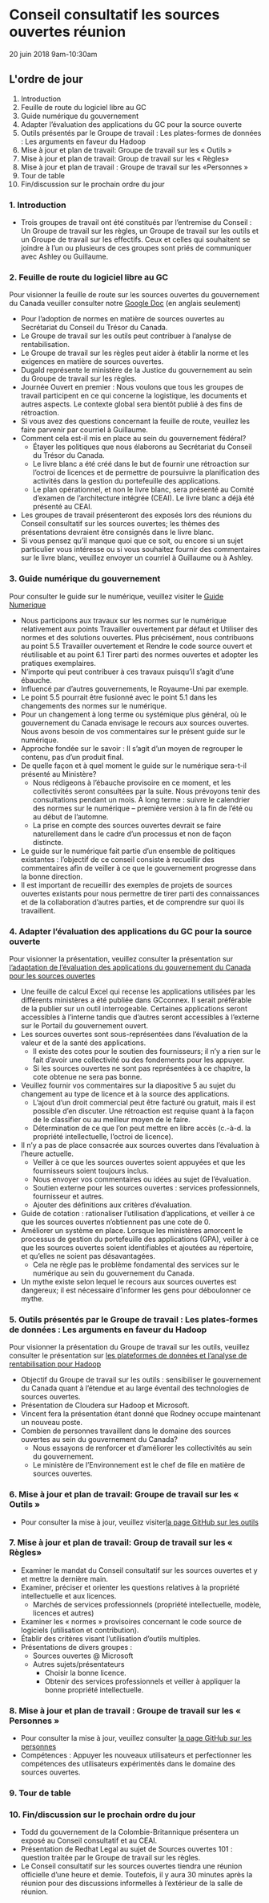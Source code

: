 # Conseil consultatif les sources ouvertes réunion
20 juin 2018 9am-10:30am

## L'ordre de jour
1. Introduction
2. Feuille de route du logiciel libre au GC
3. Guide numérique du gouvernement
4. Adapter l’évaluation des applications du GC pour la source ouverte
5. Outils présentés par le Groupe de travail : Les plates-formes de données : Les arguments en faveur du Hadoop
6. Mise à jour et plan de travail: Groupe de travail sur les « Outils »
7. Mise à jour et plan de travail: Group de travail sur les « Règles»
8. Mise à jour et plan de travail : Groupe de travail sur les «Personnes »
9. Tour de table
10. Fin/discussion sur le prochain ordre du jour

### 1. Introduction
* Trois groupes de travail ont été constitués par l’entremise du Conseil : Un Groupe de travail sur les règles, un Groupe de travail sur les outils et un Groupe de travail sur les effectifs. Ceux et celles qui souhaitent se joindre à l’un ou plusieurs de ces groupes sont priés de communiquer avec Ashley ou Guillaume.

### 2. Feuille de route du logiciel libre au GC
Pour visionner la feuille de route sur les sources ouvertes du gouvernement du Canada veuiller consulter notre [Google Doc](https://docs.google.com/document/d/1pxSrKKiX-21IW1fSStFloUUcbPaKO5dkIB4PiEAfqYU/edit?usp=sharing.) (en anglais seulement)
* Pour l’adoption de normes en matière de sources ouvertes au Secrétariat du Conseil du Trésor du Canada.
* Le Groupe de travail sur les outils peut contribuer à l’analyse de rentabilisation.
* Le Groupe de travail sur les règles peut aider à établir la norme et les exigences en matière de sources ouvertes.
* Dugald représente le ministère de la Justice du gouvernement au sein du Groupe de travail sur les règles.
* Journée Ouvert en premier : Nous voulons que tous les groupes de travail participent en ce qui concerne la logistique, les documents et autres aspects. Le contexte global sera bientôt publié à des fins de rétroaction.
* Si vous avez des questions concernant la feuille de route, veuillez les faire parvenir par courriel à Guillaume.
* Comment cela est-il mis en place au sein du gouvernement fédéral?
  * Étayer les politiques que nous élaborons au Secrétariat du Conseil du Trésor du Canada.
  * Le livre blanc a été créé dans le but de fournir une rétroaction sur l’octroi de licences et de permettre de poursuivre la planification des activités dans la gestion du portefeuille des applications.
  * Le plan opérationnel, et non le livre blanc, sera présenté au Comité d’examen de l’architecture intégrée (CEAI). Le livre blanc a déjà été présenté au CEAI.
* Les groupes de travail présenteront des exposés lors des réunions du Conseil consultatif sur les sources ouvertes; les thèmes des présentations devraient être consignés dans le livre blanc.
* Si vous pensez qu’il manque quoi que ce soit, ou encore si un sujet particulier vous intéresse ou si vous souhaitez fournir des commentaires sur le livre blanc, veuillez envoyer un courriel à Guillaume ou à Ashley.

### 3. Guide numérique du gouvernement
Pour consulter le guide sur le numérique, veuillez visiter le [Guide Numerique](https://github.com/canada-ca/digital-playbook-guide-numerique.)
* Nous participons aux travaux sur les normes sur le numérique relativement aux points Travailler ouvertement par défaut et Utiliser des normes et des solutions ouvertes. Plus précisément, nous contribuons au point 5.5 Travailler ouvertement et Rendre le code source ouvert et réutilisable et au point 6.1 Tirer parti des normes ouvertes et adopter les pratiques exemplaires.
* N’importe qui peut contribuer à ces travaux puisqu’il s’agit d’une ébauche.
* Influencé par d’autres gouvernements, le Royaume-Uni par exemple.
* Le point 5.5 pourrait être fusionné avec le point 5.1 dans les changements des normes sur le numérique.
* Pour un changement à long terme ou systémique plus général, où le gouvernement du Canada envisage le recours aux sources ouvertes. Nous avons besoin de vos commentaires sur le présent guide sur le numérique.
* Approche fondée sur le savoir : Il s’agit d’un moyen de regrouper le contenu, pas d’un produit final.
* De quelle façon et à quel moment le guide sur le numérique sera-t-il présenté au Ministère?
  * Nous rédigeons à l’ébauche provisoire en ce moment, et les collectivités seront consultées par la suite. Nous prévoyons tenir des consultations pendant un mois. À long terme : suivre le calendrier des normes sur le numérique – première version à la fin de l’été ou au début de l’automne.
  * La prise en compte des sources ouvertes devrait se faire naturellement dans le cadre d’un processus et non de façon distincte.
* Le guide sur le numérique fait partie d’un ensemble de politiques existantes : l’objectif de ce conseil consiste à recueillir des commentaires afin de veiller à ce que le gouvernement progresse dans la bonne direction.
* Il est important de recueillir des exemples de projets de sources ouvertes existants pour nous permettre de tirer parti des connaissances et de la collaboration d’autres parties, et de comprendre sur quoi ils travaillent.

### 4. Adapter l’évaluation des applications du GC pour la source ouverte
Pour visionner la présentation, veuillez consulter la présentation sur [l’adaptation de l’évaluation des applications du gouvernement du Canada pour les sources ouvertes](https://github.com/canada-ca/OS-Advisory_Conseil-SO/issues/98)
* Une feuille de calcul Excel qui recense les applications utilisées par les différents ministères a été publiée dans GCconnex. Il serait préférable de la publier sur un outil interrogeable. Certaines applications seront accessibles à l’interne tandis que d’autres seront accessibles à l’externe sur le Portail du gouvernement ouvert.
* Les sources ouvertes sont sous-représentées dans l’évaluation de la valeur et de la santé des applications.
  * Il existe des cotes pour le soutien des fournisseurs; il n’y a rien sur le fait d’avoir une collectivité ou des fondements pour les appuyer.
  * Si les sources ouvertes ne sont pas représentées à ce chapitre, la cote obtenue ne sera pas bonne.
* Veuillez fournir vos commentaires sur la diapositive 5 au sujet du changement au type de licence et à la source des applications.
  * L’ajout d’un droit commercial peut être facturé ou gratuit, mais il est possible d’en discuter. Une rétroaction est requise quant à la façon de le classifier ou au meilleur moyen de le faire.
  * Détermination de ce que l’on peut mettre en libre accès (c.-à-d. la propriété intellectuelle, l’octroi de licence).
* Il n’y a pas de place consacrée aux sources ouvertes dans l’évaluation à l’heure actuelle.
  * Veiller à ce que les sources ouvertes soient appuyées et que les fournisseurs soient toujours inclus.
  * Nous envoyer vos commentaires ou idées au sujet de l’évaluation.
  * Soutien externe pour les sources ouvertes : services professionnels, fournisseur et autres.
  * Ajouter des définitions aux critères d’évaluation.
* Guide de cotation : rationaliser l’utilisation d’applications, et veiller à ce que les sources ouvertes n’obtiennent pas une cote de 0.
* Améliorer un système en place. Lorsque les ministères amorcent le processus de gestion du portefeuille des applications (GPA), veiller à ce que les sources ouvertes soient identifiables et ajoutées au répertoire, et qu’elles ne soient pas désavantagées.
  * Cela ne règle pas le problème fondamental des services sur le numérique au sein du gouvernement du Canada.
* Un mythe existe selon lequel le recours aux sources ouvertes est dangereux; il est nécessaire d’informer les gens pour déboulonner ce mythe.

### 5. Outils présentés par le Groupe de travail : Les plates-formes de données : Les arguments en faveur du Hadoop

Pour visionner la présentation du Groupe de travail sur les outils, veuillez consulter le présentation sur  [les plateformes de données et l’analyse de rentabilisation pour Hadoop](https://github.com/canada-ca/OS-Advisory_Conseil-SO/issues/99)
* Objectif du Groupe de travail sur les outils : sensibiliser le gouvernement du Canada quant à l’étendue et au large éventail des technologies de sources ouvertes.
* Présentation de Cloudera sur Hadoop et Microsoft.
* Vincent fera la présentation étant donné que Rodney occupe maintenant un nouveau poste.
* Combien de personnes travaillent dans le domaine des sources ouvertes au sein du gouvernement du Canada?
  * Nous essayons de renforcer et d’améliorer les collectivités au sein du gouvernement.
  * Le ministère de l’Environnement est le chef de file en matière de sources ouvertes.

### 6. Mise à jour et plan de travail: Groupe de travail sur les « Outils »
* Pour consulter la mise à jour, veuillez visiter[la page GitHub sur les outils](https://github.com/canada-ca/OS-Advisory_Conseil-SO/tree/master/fr/Groupe_de_travail_Outils)

### 7. Mise à jour et plan de travail: Group de travail sur les « Règles»
* Examiner le mandat du Conseil consultatif sur les sources ouvertes et y et mettre la dernière main.
* Examiner, préciser et orienter les questions relatives à la propriété intellectuelle et aux licences.
  * Marchés de services professionnels (propriété intellectuelle, modèle, licences et autres)
* Examiner les « normes » provisoires concernant le code source de logiciels (utilisation et contribution).
* Établir des critères visant l’utilisation d’outils multiples.
* Présentations de divers groupes :
  * Sources ouvertes @ Microsoft  
  * Autres sujets/présentateurs
    * Choisir la bonne licence.
    * Obtenir des services professionnels et veiller à appliquer la bonne propriété intellectuelle.

### 8. Mise à jour et plan de travail : Groupe de travail sur les « Personnes »
* Pour consulter la mise à jour, veuillez consulter [la page GitHub sur les personnes](https://github.com/canada-ca/OS-Advisory_Conseil-SO/blob/master/fr/Groupe_de_travail_Personnes/Objectives.md)
* Compétences : Appuyer les nouveaux utilisateurs et perfectionner les compétences des utilisateurs expérimentés dans le domaine des sources ouvertes.

### 9. Tour de table

### 10. Fin/discussion sur le prochain ordre du jour
* Todd du gouvernement de la Colombie-Britannique présentera un exposé au Conseil consultatif et au CEAI.
* Présentation de Redhat Legal au sujet de Sources ouvertes 101 : question traitée par le Groupe de travail sur les règles. 
* Le Conseil consultatif sur les sources ouvertes tiendra une réunion officielle d’une heure et demie. Toutefois, il y aura 30 minutes après la réunion pour des discussions informelles à l’extérieur de la salle de réunion.

